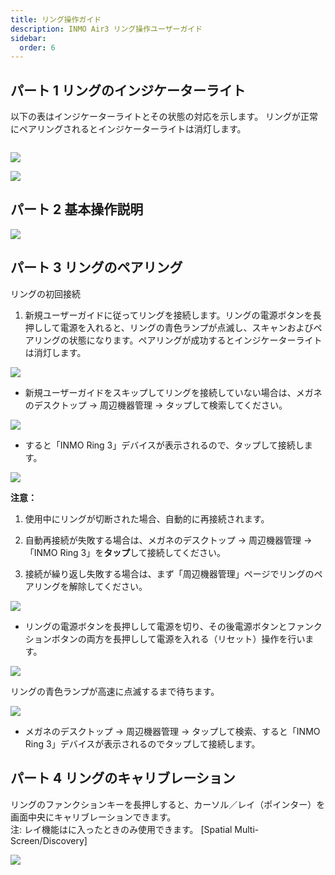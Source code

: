 ```yaml
---
title: リング操作ガイド
description: INMO Air3 リング操作ユーザーガイド 
sidebar:
  order: 6
---
```


## パート 1 リングのインジケーターライト

以下の表はインジケーターライトとその状態の対応を示します。
リングが正常にペアリングされるとインジケーターライトは消灯します。  

![]()

![](public/images/air3/jp/ring-1.png)

![](public/images/air3/jp/ring-2.png)

## パート 2 基本操作説明

![](public/images/air3/jp/ring-3.png)

## パート 3 リングのペアリング

リングの初回接続 

1. 新規ユーザーガイドに従ってリングを接続します。リングの電源ボタンを長押しして電源を入れると、リングの青色ランプが点滅し、スキャンおよびペアリングの状態になります。ペアリングが成功するとインジケーターライトは消灯します。  

![](public/images/air3/jp/ring-4.png)



* 新規ユーザーガイドをスキップしてリングを接続していない場合は、メガネのデスクトップ -> 周辺機器管理 -> タップして検索してください。  

![](public/images/air3/jp/ring-5.png)

* すると「INMO Ring 3」デバイスが表示されるので、タップして接続します。  

![](public/images/air3/jp/ring-6.png)

**注意：**

1. 使用中にリングが切断された場合、自動的に再接続されます。

2. 自動再接続が失敗する場合は、メガネのデスクトップ -> 周辺機器管理 -> 「INMO Ring 3」を**タップ**して接続してください。  

3. 接続が繰り返し失敗する場合は、まず「周辺機器管理」ページでリングのペアリングを解除してください。 

![](public/images/air3/jp/ring-7.png)

* リングの電源ボタンを長押しして電源を切り、その後電源ボタンとファンクションボタンの両方を長押しして電源を入れる（リセット）操作を行います。  

![](public/images/air3/jp/ring-8.png)

リングの青色ランプが高速に点滅するまで待ちます。  

![](public/images/air3/jp/ring-9.jpg)

* メガネのデスクトップ -> 周辺機器管理 -> タップして検索、すると「INMO Ring 3」デバイスが表示されるのでタップして接続します。  
  

## パート 4  リングのキャリブレーション

リングのファンクションキーを長押しすると、カーソル／レイ（ポインター）を画面中央にキャリブレーションできます。  
注: レイ機能はに入ったときのみ使用できます。   \[Spatial Multi-Screen/Discovery]

![](public/images/air3/jp/ring-10.png)


























































